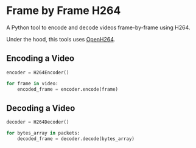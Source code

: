 # Frame by Frame H264

A Python tool to encode and decode videos frame-by-frame using H264.

Under the hood, this tools uses [OpenH264](https://github.com/cisco/openh264).


## Encoding a Video

```python
encoder = H264Encoder()

for frame in video:
    encoded_frame = encoder.encode(frame)
```

## Decoding a Video

```python
decoder = H264Decoder()

for bytes_array in packets:
    decoded_frame = decoder.decode(bytes_array)
```
